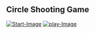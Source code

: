 ## Circle Shooting Game

<a href="https://ibb.co/qd0Vmps"><img src="https://i.ibb.co/2y8Hcdt/Start-Image.png" alt="Start-Image"/></a>
<a href="https://ibb.co/92zxJ4G"><img src="https://i.ibb.co/HY1c0PX/play-Image.png" alt="play-Image"/></a>